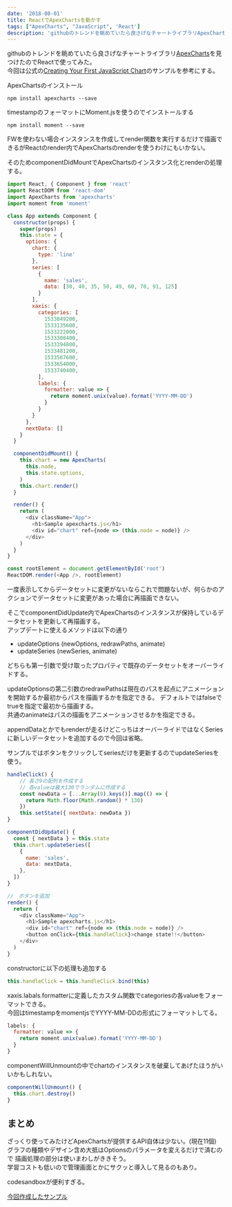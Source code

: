 ```yaml
---
date: '2018-08-01'
title: ReactでApexChartsを動かす
tags: ["ApexCharts", "JavaScript", 'React']
description: 'githubのトレンドを眺めていたら良さげなチャートライブラリApexCharts見つけたのでReactで使ってみた。'
---
```


githubのトレンドを眺めていたら良さげなチャートライブラリ[ApexCharts](https://github.com/apexcharts/apexcharts.js)を見つけたのでReactで使ってみた。  
今回は公式の[Creating Your First JavaScript Chart](https://apexcharts.com/docs/creating-first-javascript-chart/)のサンプルを参考にする。

ApexChartsのインストール

```
npm install apexcharts --save
```

timestampのフォーマットにMoment.jsを使うのでインストールする
```
npm install moment --save
```

FWを使わない場合インスタンスを作成してrender関数を実行するだけで描画できるがReactのrender内でApexChartsのrenderを使うわけにもいかない。  

そのためcomponentDidMountでApexChartsのインスタンス化とrenderの処理する。

```javascript
import React, { Component } from 'react'
import ReactDOM from 'react-dom'
import ApexCharts from 'apexcharts'
import moment from 'moment'

class App extends Component {
  constructor(props) {
    super(props)
    this.state = {
      options: {
        chart: {
          type: 'line'
        },
        series: [
          {
            name: 'sales',
            data: [30, 40, 35, 50, 49, 60, 70, 91, 125]
          }
        ],
        xaxis: {
          categories: [
            1533049200,
            1533135600,
            1533222000,
            1533308400,
            1533394800,
            1533481200,
            1533567600,
            1533654000,
            1533740400,
          ],
          labels: {
            formatter: value => {
              return moment.unix(value).format('YYYY-MM-DD')
            }
          }
        }
      },
      nextData: []
    }
  }

  componentDidMount() {
    this.chart = new ApexCharts(
      this.node,
      this.state.options,
    )
    this.chart.render()
  }

  render() {
    return (
      <div className="App">
        <h1>Sample apexcharts.js</h1>
        <div id="chart" ref={node => (this.node = node)} />
      </div>
    )
  }
}

const rootElement = document.getElementById('root')
ReactDOM.render(<App />, rootElement)

```

一度表示してからデータセットに変更がないならこれで問題ないが、何らかのアクションでデータセットに変更があった場合に再描画できない。  

そこでcomponentDidUpdate内でApexChartsのインスタンスが保持しているデータセットを更新して再描画する。  
アップデートに使えるメソッドは以下の通り

* updateOptions (newOptions, redrawPaths, animate)
* updateSeries (newSeries, animate)

どちらも第一引数で受け取ったプロパティで既存のデータセットをオーバーライドする。  

updateOptionsの第二引数のredrawPathsは現在のパスを起点にアニメーションを開始するか最初からパスを描画するかを指定できる。
デフォルトではfalseでtrueを指定で最初から描画する。  
共通のanimateはパスの描画をアニメーションさせるかを指定できる。

appendDataとかでもrenderが走るけどこっちはオーバーライドではなくSeriesに新しいデータセットを追加するので今回は省略。

サンプルではボタンをクリックしてseriesだけを更新するのでupdateSeriesを使う。

```javascript
handleClick() {
    // 長さ9の配列を作成する
    // 各valueは最大130でランダムに作成する
    const newData = [...Array(9).keys()].map(() => {
      return Math.floor(Math.random() * 130)
    })
    this.setState({ nextData: newData })
}

componentDidUpdate() {
  const { nextData } = this.state
  this.chart.updateSeries([
    {
      name: 'sales',
      data: nextData,
    },
  ])
}

//　ボタンを追加
render() {
  return (
    <div className="App">
      <h1>Sample apexcharts.js</h1>
      <div id="chart" ref={node => (this.node = node)} />
      <button onClick={this.handleClick}>change state!!</button>
    </div>
  )
}
```
constructorに以下の処理も追加する

```javascript
this.handleClick = this.handleClick.bind(this)
```

xaxis.labals.formatterに定義したカスタム関数でcategoriesの各valueをフォーマットできる。  
今回はtimestampをmomentjsでYYYY-MM-DDの形式にフォーマットしてる。

```javascript
labels: {
  formatter: value => {
    return moment.unix(value).format('YYYY-MM-DD')
  }
}
```

componentWillUnmountの中でchartのインスタンスを破棄してあげたほうがいいかもしれない。
```javascript
componentWillUnmount() {
  this.chart.destroy()
}
```

## まとめ

ざっくり使ってみたけどApexChartsが提供するAPI自体は少ない。(現在11個)  
グラフの種類やデザイン含め大抵はOptionsのパラメータを変えるだけで済むので
描画処理の部分は使いまわしがききそう。  
学習コストも低いので管理画面とかにサクッと導入して見るのもあり。

codesandboxが便利すぎる。

[今回作成したサンプル](https://codesandbox.io/s/j7n2ky39x5)